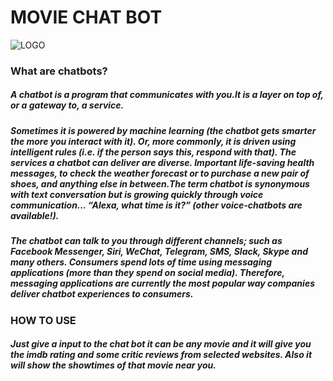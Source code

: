 # MOVIE CHAT BOT

![](https://encrypted-tbn0.gstatic.com/images?q=tbn:ANd9GcQaDMXbYn4X0fet2STlDJb3CQ2TQuZymWMP0E6P6mj123I50bO_mw "LOGO")

### What are chatbots?
##### A chatbot is a program that communicates with you.It is a layer on top of, or a gateway to, a service. 
##### Sometimes it is powered by machine learning (the chatbot gets smarter the more you interact with it). Or, more commonly, it is driven using intelligent rules (i.e. if the person says this, respond with that). The services a chatbot can deliver are diverse. Important life-saving health messages, to check the weather forecast or to purchase a new pair of shoes, and anything else in between.The term chatbot is synonymous with text conversation but is growing quickly through voice communication… “Alexa, what time is it?” (other voice-chatbots are available!). 
##### The chatbot can talk to you through different channels; such as Facebook Messenger, Siri, WeChat, Telegram, SMS, Slack, Skype and many others. Consumers spend lots of time using messaging applications (more than they spend on social media). Therefore, messaging applications are currently the most popular way companies deliver chatbot experiences to consumers.


### HOW TO USE
##### Just give a input to the chat bot it can be any movie and it will give you the imdb rating and some critic reviews from selected websites.  Also it will show the showtimes of that movie near you.
